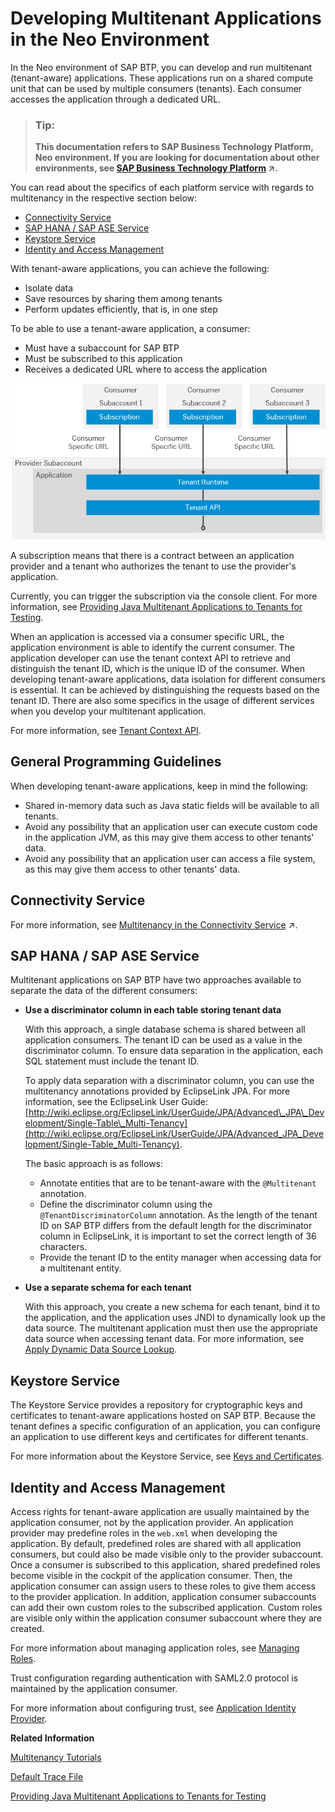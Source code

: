 <!-- loio54a76156cd114e5d928642b8dde47b91 -->

# Developing Multitenant Applications in the Neo Environment

In the Neo environment of SAP BTP, you can develop and run multitenant \(tenant-aware\) applications. These applications run on a shared compute unit that can be used by multiple consumers \(tenants\). Each consumer accesses the application through a dedicated URL.

> ### Tip:  
> **This documentation refers to SAP Business Technology Platform, Neo environment. If you are looking for documentation about other environments, see [SAP Business Technology Platform](https://help.sap.com/viewer/65de2977205c403bbc107264b8eccf4b/Cloud/en-US/6a2c1ab5a31b4ed9a2ce17a5329e1dd8.html "SAP Business Technology Platform (SAP BTP) is an integrated offering comprised of four technology portfolios: database and data management, application development and integration, analytics, and intelligent technologies. The platform offers users the ability to turn data into business value, compose end-to-end business processes, and build and extend SAP applications quickly.") :arrow_upper_right:.**

You can read about the specifics of each platform service with regards to multitenancy in the respective section below:

-   [Connectivity Service](developing-multitenant-applications-in-the-neo-environment-54a7615.md#loio54a76156cd114e5d928642b8dde47b91__connectivity_service)
-   [SAP HANA / SAP ASE Service](developing-multitenant-applications-in-the-neo-environment-54a7615.md#loio54a76156cd114e5d928642b8dde47b91__sap_hana_ase_service)
-   [Keystore Service](developing-multitenant-applications-in-the-neo-environment-54a7615.md#loio54a76156cd114e5d928642b8dde47b91__keystore_service)
-   [Identity and Access Management](developing-multitenant-applications-in-the-neo-environment-54a7615.md#loio54a76156cd114e5d928642b8dde47b91__iam)

With tenant-aware applications, you can achieve the following:

-   Isolate data
-   Save resources by sharing them among tenants
-   Perform updates efficiently, that is, in one step

To be able to use a tenant-aware application, a consumer:

-   Must have a subaccount for SAP BTP
-   Must be subscribed to this application
-   Receives a dedicated URL where to access the application

![Tenant Runtime](images/Tenant_Runtime_757b953.png)

A subscription means that there is a contract between an application provider and a tenant who authorizes the tenant to use the provider's application.

Currently, you can trigger the subscription via the console client. For more information, see [Providing Java Multitenant Applications to Tenants for Testing](../22-getting-started-neo/providing-java-multitenant-applications-to-tenants-for-testing-b093032.md).

When an application is accessed via a consumer specific URL, the application environment is able to identify the current consumer. The application developer can use the tenant context API to retrieve and distinguish the tenant ID, which is the unique ID of the consumer. When developing tenant-aware applications, data isolation for different consumers is essential. It can be achieved by distinguishing the requests based on the tenant ID. There are also some specifics in the usage of different services when you develop your multitenant application.

For more information, see [Tenant Context API](tenant-context-api-a8f2255.md).



## General Programming Guidelines

When developing tenant-aware applications, keep in mind the following:

-   Shared in-memory data such as Java static fields will be available to all tenants.
-   Avoid any possibility that an application user can execute custom code in the application JVM, as this may give them access to other tenants' data.
-   Avoid any possibility that an application user can access a file system, as this may give them access to other tenants' data.



<a name="loio54a76156cd114e5d928642b8dde47b91__connectivity_service"/>

## Connectivity Service

For more information, see [Multitenancy in the Connectivity Service](https://help.sap.com/viewer/b865ed651e414196b39f8922db2122c7/Cloud/en-US/b92140a0c6b942e1a0f72e9fd1133fd9.html "Using multitenancy for applications that require a connection to a remote service or on-premise application.") :arrow_upper_right:.



<a name="loio54a76156cd114e5d928642b8dde47b91__sap_hana_ase_service"/>

## SAP HANA / SAP ASE Service

Multitenant applications on SAP BTP have two approaches available to separate the data of the different consumers:

-   **Use a discriminator column in each table storing tenant data**

    With this approach, a single database schema is shared between all application consumers. The tenant ID can be used as a value in the discriminator column. To ensure data separation in the application, each SQL statement must include the tenant ID.

    To apply data separation with a discriminator column, you can use the multitenancy annotations provided by EclipseLink JPA. For more information, see the EclipseLink User Guide: [http://wiki.eclipse.org/EclipseLink/UserGuide/JPA/Advanced\_JPA\_Development/Single-Table\_Multi-Tenancy](http://wiki.eclipse.org/EclipseLink/UserGuide/JPA/Advanced_JPA_Development/Single-Table_Multi-Tenancy).

    The basic approach is as follows:

    -   Annotate entities that are to be tenant-aware with the `@Multitenant` annotation.
    -   Define the discriminator column using the `@TenantDiscriminatorColumn` annotation. As the length of the tenant ID on SAP BTP differs from the default length for the discriminator column in EclipseLink, it is important to set the correct length of 36 characters.
    -   Provide the tenant ID to the entity manager when accessing data for a multitenant entity.

-   **Use a separate schema for each tenant**

    With this approach, you create a new schema for each tenant, bind it to the application, and the application uses JNDI to dynamically look up the data source. The multitenant application must then use the appropriate data source when accessing tenant data. For more information, see [Apply Dynamic Data Source Lookup](apply-dynamic-data-source-lookup-bb269c2.md).




<a name="loio54a76156cd114e5d928642b8dde47b91__keystore_service"/>

## Keystore Service

The Keystore Service provides a repository for cryptographic keys and certificates to tenant-aware applications hosted on SAP BTP. Because the tenant defines a specific configuration of an application, you can configure an application to use different keys and certificates for different tenants.

For more information about the Keystore Service, see [Keys and Certificates](../60-security-neo/keys-and-certificates-3735938.md).



<a name="loio54a76156cd114e5d928642b8dde47b91__iam"/>

## Identity and Access Management

Access rights for tenant-aware application are usually maintained by the application consumer, not by the application provider. An application provider may predefine roles in the `web.xml` when developing the application. By default, predefined roles are shared with all application consumers, but could also be made visible only to the provider subaccount. Once a consumer is subscribed to this application, shared predefined roles become visible in the cockpit of the application consumer. Then, the application consumer can assign users to these roles to give them access to the provider application. In addition, application consumer subaccounts can add their own custom roles to the subscribed application. Custom roles are visible only within the application consumer subaccount where they are created.

For more information about managing application roles, see [Managing Roles](../60-security-neo/managing-roles-db8175b.md).

Trust configuration regarding authentication with SAML2.0 protocol is maintained by the application consumer.

For more information about configuring trust, see [Application Identity Provider](../60-security-neo/application-identity-provider-dc61853.md#loiodc618538d97610148155d97dcd123c24).

**Related Information**  


[Multitenancy Tutorials](multitenancy-tutorials-39be2d2.md "")

[Default Trace File](../50-administration-and-ops-neo/default-trace-file-1b651b3.md "")

[Providing Java Multitenant Applications to Tenants for Testing](../22-getting-started-neo/providing-java-multitenant-applications-to-tenants-for-testing-b093032.md "Using the console client, you can create subaccounts and subscribe them to a provider application to test how applications can be provided to multiple consumers.")

